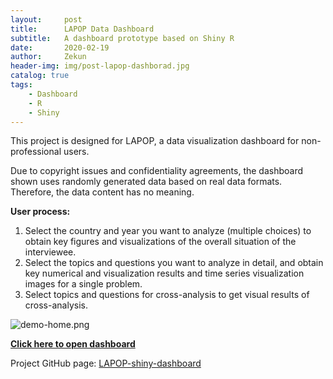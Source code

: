 ```yaml
---
layout:     post
title:      LAPOP Data Dashboard
subtitle:   A dashboard prototype based on Shiny R
date:       2020-02-19
author:     Zekun
header-img: img/post-lapop-dashborad.jpg
catalog: true
tags:
    - Dashboard
    - R
    - Shiny
---
```


This project is designed for LAPOP, a data visualization dashboard for non-professional users.

Due to copyright issues and confidentiality agreements, the dashboard shown uses randomly generated data based on real data formats. Therefore, the data content has no meaning.

**User process:**

1. Select the country and year you want to analyze (multiple choices) to obtain key figures and visualizations of the overall situation of the interviewee.
2. Select the topics and questions you want to analyze in detail, and obtain key numerical and visualization results and time series visualization images for a single problem.
3. Select topics and questions for cross-analysis to get visual results of cross-analysis.

![demo-home.png](https://i.postimg.cc/y8T2Rk9W/demo-home.png)

**[Click here to open dashboard](https://zekun.shinyapps.io/LAPOP-shiny-dashboard/)**

Project GitHub page: [LAPOP-shiny-dashboard](https://github.com/waittim/LAPOP-shiny-dashboard)
